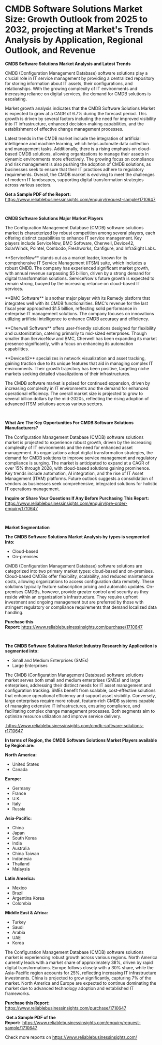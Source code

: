 <p><h1>CMDB Software Solutions Market Size: Growth Outlook from 2025 to 2032, projecting at Market's Trends Analysis by Application, Regional Outlook, and Revenue</h1></p><p><strong>CMDB Software Solutions Market Analysis and Latest Trends</strong></p>
<p><p>CMDB (Configuration Management Database) software solutions play a crucial role in IT service management by providing a centralized repository for storing information about IT assets, their configurations, and relationships. With the growing complexity of IT environments and increasing reliance on digital services, the demand for CMDB solutions is escalating.</p><p>Market growth analysis indicates that the CMDB Software Solutions Market is expected to grow at a CAGR of 6.7% during the forecast period. This growth is driven by several factors including the need for improved visibility into IT infrastructure, enhanced decision-making capabilities, and the establishment of effective change management processes.</p><p>Latest trends in the CMDB market include the integration of artificial intelligence and machine learning, which helps automate data collection and management tasks. Additionally, there is a rising emphasis on cloud-based CMDB solutions, allowing organizations to manage their assets in dynamic environments more effectively. The growing focus on compliance and risk management is also pushing the adoption of CMDB solutions, as businesses seek to ensure that their IT practices adhere to regulatory requirements. Overall, the CMDB market is evolving to meet the challenges of modern IT landscapes, supporting digital transformation strategies across various sectors.</p></p>
<p><strong>Get a Sample PDF of the Report:&nbsp;</strong> <a href="https://www.reliablebusinessinsights.com/enquiry/request-sample/1710647?utm_campaign=1950&utm_medium=2&utm_source=Github&utm_content=ia&utm_term=10012025&utm_id=cmdb-software-solutions">https://www.reliablebusinessinsights.com/enquiry/request-sample/1710647</a></p>
<p>&nbsp;</p>
<p><strong>CMDB Software Solutions Major Market Players</strong></p>
<p><p>The Configuration Management Database (CMDB) software solutions market is characterized by robust competition among several players, each offering distinct capabilities to enhance IT service management. Key players include ServiceNow, BMC Software, Cherwell, Device42, SolarWinds, Pointel, Combodo, Freshworks, Canfigure, and InfraSight Labs.</p><p>**ServiceNow** stands out as a market leader, known for its comprehensive IT Service Management (ITSM) suite, which includes a robust CMDB. The company has experienced significant market growth, with annual revenue surpassing $5 billion, driven by a strong demand for digital transformation solutions. ServiceNow's future growth is expected to remain strong, buoyed by the increasing reliance on cloud-based IT services.</p><p>**BMC Software** is another major player with its Remedy platform that integrates well with its CMDB functionalities. BMC's revenue for the last fiscal year approached $1.5 billion, reflecting solid performance in enterprise IT management solutions. The company focuses on innovations utilizing artificial intelligence to enhance CMDB accuracy and efficiency.</p><p>**Cherwell Software** offers user-friendly solutions designed for flexibility and customization, catering primarily to mid-sized enterprises. Though smaller than ServiceNow and BMC, Cherwell has been expanding its market presence significantly, with a focus on enhancing its automation capabilities.</p><p>**Device42** specializes in network visualization and asset tracking, gaining traction due to its unique features that aid in managing complex IT environments. Their growth trajectory has been positive, targeting niche markets seeking detailed visualizations of their infrastructures.</p><p>The CMDB software market is poised for continued expansion, driven by increasing complexity in IT environments and the demand for enhanced operational efficiency. The overall market size is projected to grow to several billion dollars by the mid-2020s, reflecting the rising adoption of advanced ITSM solutions across various sectors.</p></p>
<p>&nbsp;</p>
<p><strong>What Are The Key Opportunities For CMDB Software Solutions Manufacturers?</strong></p>
<p><p>The Configuration Management Database (CMDB) software solutions market is projected to experience robust growth, driven by the increasing complexity of IT environments and the need for enhanced asset management. As organizations adopt digital transformation strategies, the demand for CMDB solutions to improve service management and regulatory compliance is surging. The market is anticipated to expand at a CAGR of over 15% through 2028, with cloud-based solutions gaining prominence. Key trends include automation, AI integration, and the rise of IT Asset Management (ITAM) platforms. Future outlook suggests a consolidation of vendors as businesses seek comprehensive, integrated solutions for holistic IT operations management.</p></p>
<p><strong>Inquire or Share Your Questions If Any Before Purchasing This Report:</strong> <a href="https://www.reliablebusinessinsights.com/enquiry/pre-order-enquiry/1710647?utm_campaign=1950&utm_medium=2&utm_source=Github&utm_content=ia&utm_term=10012025&utm_id=cmdb-software-solutions">https://www.reliablebusinessinsights.com/enquiry/pre-order-enquiry/1710647</a></p>
<p>&nbsp;</p>
<p><strong>Market Segmentation</strong></p>
<p><strong>The CMDB Software Solutions Market Analysis by types is segmented into:</strong></p>
<p><ul><li>Cloud-based</li><li>On-premises</li></ul></p>
<p><p>CMDB (Configuration Management Database) software solutions are categorized into two primary market types: cloud-based and on-premises. Cloud-based CMDBs offer flexibility, scalability, and reduced maintenance costs, allowing organizations to access configuration data remotely. These solutions typically feature subscription pricing and automatic updates. On-premises CMDBs, however, provide greater control and security as they reside within an organization's infrastructure. They require upfront investment and ongoing management but are preferred by those with stringent regulatory or compliance requirements that demand localized data handling.</p></p>
<p><strong>Purchase this Report:&nbsp;</strong><a href="https://www.reliablebusinessinsights.com/purchase/1710647?utm_campaign=1950&utm_medium=2&utm_source=Github&utm_content=ia&utm_term=10012025&utm_id=cmdb-software-solutions">https://www.reliablebusinessinsights.com/purchase/1710647</a></p>
<p>&nbsp;</p>
<p><strong>The CMDB Software Solutions Market Industry Research by Application is segmented into:</strong></p>
<p><ul><li>Small and Medium Enterprises (SMEs)</li><li>Large Enterprises</li></ul></p>
<p><p>The CMDB (Configuration Management Database) software solutions market serves both small and medium enterprises (SMEs) and large enterprises, addressing their distinct needs for IT asset management and configuration tracking. SMEs benefit from scalable, cost-effective solutions that enhance operational efficiency and support asset visibility. Conversely, large enterprises require more robust, feature-rich CMDB systems capable of managing extensive IT infrastructures, ensuring compliance, and facilitating complex change management processes. Both segments aim to optimize resource utilization and improve service delivery.</p></p>
<p><a href="https://www.reliablebusinessinsights.com/cmdb-software-solutions-r1710647?utm_campaign=1950&utm_medium=2&utm_source=Github&utm_content=ia&utm_term=10012025&utm_id=cmdb-software-solutions">&nbsp;https://www.reliablebusinessinsights.com/cmdb-software-solutions-r1710647</a></p>
<p><strong>In terms of Region, the CMDB Software Solutions Market Players available by Region are:</strong></p>
<p>
    <p> <strong> North America: </strong>
        <ul>
            <li>United States</li>
            <li>Canada</li>
        </ul>
        </p> 
    <p> <strong> Europe: </strong>
        <ul>
            <li>Germany</li>
            <li>France</li>
            <li>U.K.</li>
            <li>Italy</li>
            <li>Russia</li>
        </ul>
        </p> 
    <p> <strong> Asia-Pacific: </strong>
        <ul>
            <li>China</li>
            <li>Japan</li>
            <li>South Korea</li>
            <li>India</li>
            <li>Australia</li>
            <li>China Taiwan</li>
            <li>Indonesia</li>
            <li>Thailand</li>
            <li>Malaysia</li>
        </ul>
        </p> 
    <p> <strong> Latin America: </strong>
        <ul>
            <li>Mexico</li>
            <li>Brazil</li>
            <li>Argentina Korea</li>
            <li>Colombia</li>
        </ul>
        </p> 
    <p> <strong> Middle East & Africa: </strong>
        <ul>
            <li>Turkey</li>
            <li>Saudi</li>
            <li>Arabia</li>
            <li>UAE</li>
            <li>Korea</li>
        </ul>
    </p>
    </p>
<p><p>The Configuration Management Database (CMDB) software solutions market is experiencing robust growth across various regions. North America currently leads with a market share of approximately 38%, driven by rapid digital transformations. Europe follows closely with a 30% share, while the Asia-Pacific region accounts for 25%, reflecting increasing IT infrastructure investments. China is projected to grow significantly, capturing 7% of the market. North America and Europe are expected to continue dominating the market due to advanced technology adoption and established IT frameworks.</p></p>
<p><strong>Purchase this Report: </strong><a href="https://www.reliablebusinessinsights.com/purchase/1710647?utm_campaign=1950&utm_medium=2&utm_source=Github&utm_content=ia&utm_term=10012025&utm_id=cmdb-software-solutions">https://www.reliablebusinessinsights.com/purchase/1710647</a></p>
<p>&nbsp;<strong>Get a Sample PDF of the Report:&nbsp;&nbsp;</strong><a href="https://www.reliablebusinessinsights.com/enquiry/request-sample/1710647?utm_campaign=1950&utm_medium=2&utm_source=Github&utm_content=ia&utm_term=10012025&utm_id=cmdb-software-solutions">https://www.reliablebusinessinsights.com/enquiry/request-sample/1710647</a></p>
<p><strong></strong></p>
<p>Check more reports on <a href="https://www.reliablebusinessinsights.com/?utm_campaign=1950&utm_medium=2&utm_source=Github&utm_content=ia&utm_term=10012025&utm_id=cmdb-software-solutions">https://www.reliablebusinessinsights.com/</a></p>